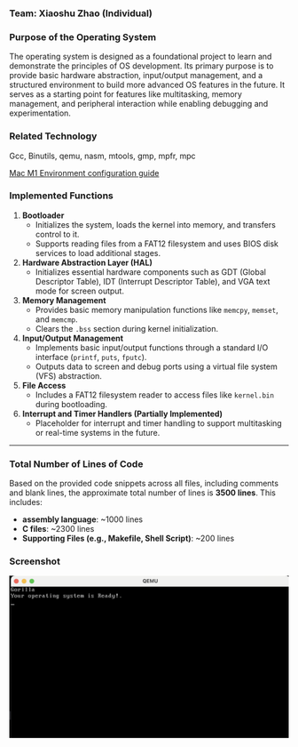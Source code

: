 ### Team: Xiaoshu Zhao (Individual)

### **Purpose of the Operating System**

The operating system is designed as a foundational project to learn and demonstrate the principles of OS development. Its primary purpose is to provide basic hardware abstraction, input/output management, and a structured environment to build more advanced OS features in the future. It serves as a starting point for features like multitasking, memory management, and peripheral interaction while enabling debugging and experimentation.

### Related Technology

Gcc, Binutils, qemu, nasm, mtools, gmp, mpfr, mpc

[Mac M1 Environment configuration guide](./gorillaOS/README.md)

### **Implemented Functions**

1. **Bootloader**
    - Initializes the system, loads the kernel into memory, and transfers control to it.
    - Supports reading files from a FAT12 filesystem and uses BIOS disk services to load additional stages.
2. **Hardware Abstraction Layer (HAL)**
    - Initializes essential hardware components such as GDT (Global Descriptor Table), IDT (Interrupt Descriptor Table), and VGA text mode for screen output.
3. **Memory Management**
    - Provides basic memory manipulation functions like `memcpy`, `memset`, and `memcmp`.
    - Clears the `.bss` section during kernel initialization.
4. **Input/Output Management**
    - Implements basic input/output functions through a standard I/O interface (`printf`, `puts`, `fputc`).
    - Outputs data to screen and debug ports using a virtual file system (VFS) abstraction.
5. **File Access**
    - Includes a FAT12 filesystem reader to access files like `kernel.bin` during bootloading.
6. **Interrupt and Timer Handlers (Partially Implemented)**
    - Placeholder for interrupt and timer handling to support multitasking or real-time systems in the future.

---

### **Total Number of Lines of Code**

Based on the provided code snippets across all files, including comments and blank lines, the approximate total number of lines is **3500 lines**. This includes:

- **assembly language**: ~1000 lines
- **C files**: ~2300 lines
- **Supporting Files (e.g., Makefile, Shell Script)**: ~200 lines


### Screenshot 

![runing screenshot](./GorillaOS_screenshot.png)
